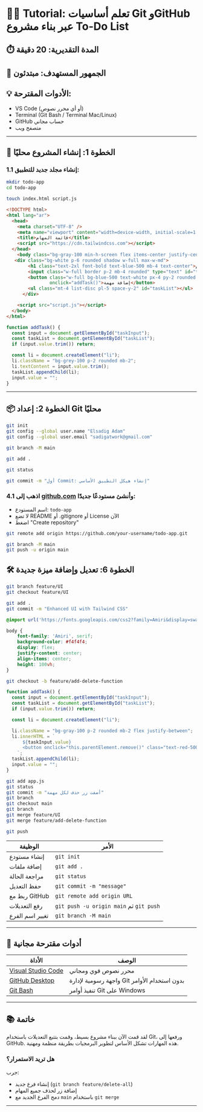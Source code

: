 # 🧑‍💻 Tutorial: تعلم أساسيات Git وGitHub عبر بناء مشروع To-Do List

## ⏱️ المدة التقديرية: 20 دقيقة

## 🎯 الجمهور المستهدف: مبتدئون

## 💡 الأدوات المقترحة:

- VS Code (أو أي محرر نصوص)
- Terminal (Git Bash / Terminal Mac/Linux)
- GitHub حساب مجاني
- متصفح ويب

---

## 🔧 الخطوة 1: إنشاء المشروع محليًا

### 1.1 إنشاء مجلد جديد للتطبيق:

```bash
mkdir todo-app
cd todo-app
```

```bash
touch index.html script.js
```

```html
<!DOCTYPE html>
<html lang="ar">
  <head>
    <meta charset="UTF-8" />
    <meta name="viewport" content="width=device-width, initial-scale=1.0" />
    <title>قائمة المهام</title>
    <script src="https://cdn.tailwindcss.com"></script>
  </head>
    <body class="bg-gray-100 min-h-screen flex items-center justify-center">
   <div class="bg-white p-6 rounded shadow w-full max-w-md">
        <h1 class="text-2xl font-bold text-blue-500 mb-4 text-center">إدارة المهام</h1>
        <input class="w-full border p-2 mb-4 rounded" type="text" id="taskInput" placeholder="أدخل مهمة جديدة">
        <button class="w-full bg-blue-500 text-white px-4 py-2 rounded hover:bg-blue-600 transition duration-300" 
                onclick="addTask()">إضافة مهمة</button>
        <ul class="mt-4 list-disc pl-5 space-y-2" id="taskList"></ul>
      </div>

    <script src="script.js"></script>
  </body>
</html>
```

```javascript
function addTask() {
  const input = document.getElementById("taskInput");
  const taskList = document.getElementById("taskList");
  if (input.value.trim()) return;

  const li = document.createElement("li");
  li.className = "bg-grey-100 p-2 rounded mb-2";
  li.textContent = input.value.trim();
  taskList.appendChild(li);
  input.value = "";
}
```

---

## 📦 الخطوة 2: إعداد Git محليًا

```bash
git init
git config --global user.name "Elsadig Adam"
git config --global user.email "sadigatwork@gmail.com"

git branch -M main
```

```bash
git add .

git status

git commit -m "أول Commit: إنشاء هيكل التطبيق الأساسي"
```

### 4.1 اذهب إلى [github.com](https://github.com) وأنشئ مستودعًا جديدًا:

- اسم المستودع: `todo-app`
- لا تضع README أو .gitignore أو License الآن
- اضغط "Create repository"

```bash
git remote add origin https://github.com/your-username/todo-app.git

git branch -M main
git push -u origin main
```

## 🛠️ الخطوة 6: تعديل وإضافة ميزة جديدة

```bash
git branch feature/UI
git checkout feature/UI

git add .
git commit -m "Enhanced UI with Tailwind CSS"
```

```css
@import url('https://fonts.googleapis.com/css2?family=Amiri&display=swap');

body {
    font-family: 'Amiri', serif;
    background-color: #f4f4f4;
    display: flex;
    justify-content: center;
    align-items: center;
    height: 100vh;
}
```

```bash
git checkout -b feature/add-delete-function
```

```javascript
function addTask() {
  const input = document.getElementById("taskInput");
  const taskList = document.getElementById("taskList");
  if (input.value.trim()) return;

  const li = document.createElement("li");

  li.className = "bg-gray-100 p-2 rounded mb-2 flex justify-between";
  li.innerHTML = `
      ${taskInput.value}
      <button onclick="this.parentElement.remove()" class="text-red-500">✕</button>
    `;
  taskList.appendChild(li);
  input.value = "";
}
```

```bash
git add app.js
git status
git commit -m "أضفت زر حذف لكل مهمة"
git branch
git checkout main
git branch
git merge feature/UI
git merge feature/add-delete-function
```

```bash
git push
```

| الوظيفة         | الأمر                                   |
| --------------- | --------------------------------------- |
| إنشاء مستودع    | `git init`                              |
| إضافة ملفات     | `git add .`                             |
| مراجعة الحالة   | `git status`                            |
| حفظ التعديل     | `git commit -m "message"`               |
| ربط مع GitHub   | `git remote add origin URL`             |
| رفع التعديلات   | `git push -u origin main` ثم `git push` |
| تغيير اسم الفرع | `git branch -M main`                    |

---

## 🎁 أدوات مقترحة مجانية

| الأداة                                               | الوصف                                        |
| ---------------------------------------------------- | -------------------------------------------- |
| [Visual Studio Code](https://code.visualstudio.com/) | محرر نصوص قوي ومجاني                         |
| [GitHub Desktop](https://desktop.github.com/)        | واجهة رسومية لإدارة Git بدون استخدام الأوامر |
| [Git Bash](https://git-scm.com/downloads)            | تنفيذ أوامر Git على Windows                  |

---

## 📚 خاتمة

لقد قمت الآن ببناء مشروع بسيط، وقمت بتتبع التعديلات باستخدام Git، ورفعها إلى GitHub. هذه المهارات تشكل الأساس لتطوير البرمجيات بطريقة منظمة ومهنية.

### هل تريد الاستمرار؟

جرب:

- إنشاء فرع جديد (`git branch feature/delete-all`)
- إضافة زر لحذف جميع المهام
- دمج الفرع الجديد مع `main` باستخدام `git merge`

---
